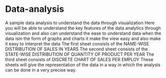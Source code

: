 # Data-analysis
A sample data analysis to understand the data through visualization
Here you will be able to understand the key features of the data analytics through visualization and also can understand the ease to understand data
when the data isin the form of graphs and charts it make the view easy and also make it easy to interpret the data
The first sheet consists of the NAME-WISE DISTRIBUTION OF SALES IN YEARS
The second sheet consists of the STATE-WISE DISTRIBUTION OF QUANTITY OF PRODUCT PER YEAR
The third sheet consists of DISCRETE CHART OF SALES PER EMPLOY
These sheets will give the representation of the data in a way in which the analysis can be done in a very precise way.
